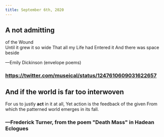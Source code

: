```yaml
---
title: September 6th, 2020
---
```


## A not admitting 
of the Wound  
Until it grew it so 
wide 
That all my 
Life had Entered it
And there
was space
beside

––Emily Dickinson (envelope poems)
### https://twitter.com/museical/status/1247610609031622657

### 

## 

## And if the world is far too interwoven
For us to justly **act** in it at all,
Yet action is the feedback of the given
From which the patterned world emerges in its fall.
### —Frederick Turner, from the poem "Death Mass" in Hadean Eclogues
